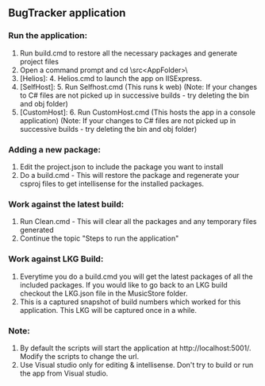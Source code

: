 ## BugTracker application

### Run the application:
1. Run build.cmd to restore all the necessary packages and generate project files
2. Open a command prompt and cd \src\<AppFolder>\
3. [Helios]:
	4. Helios.cmd to launch the app on IISExpress.
4. [SelfHost]:
	5. Run Selfhost.cmd (This runs k web) (Note: If your changes to C# files are not picked up in successive builds - try deleting the bin and obj folder)
5. [CustomHost]:
	6. Run CustomHost.cmd (This hosts the app in a console application) (Note: If your changes to C# files are not picked up in successive builds - try deleting the bin and obj folder)

### Adding a new package:
1. Edit the project.json to include the package you want to install
2. Do a build.cmd - This will restore the package and regenerate your csproj files to get intellisense for the installed packages.

### Work against the latest build:
1. Run Clean.cmd - This will clear all the packages and any temporary files generated
2. Continue the topic "Steps to run the application"

### Work against LKG Build:
1. Everytime you do a build.cmd you will get the latest packages of all the included packages. If you would like to go back to an LKG build checkout the LKG.json file in the MusicStore folder.
2. This is a captured snapshot of build numbers which worked for this application. This LKG will be captured once in a while. 

### Note:
1. By default the scripts will start the application at http://localhost:5001/. Modify the scripts to change the url. 
2. Use Visual studio only for editing & intellisense. Don't try to build or run the app from Visual studio.